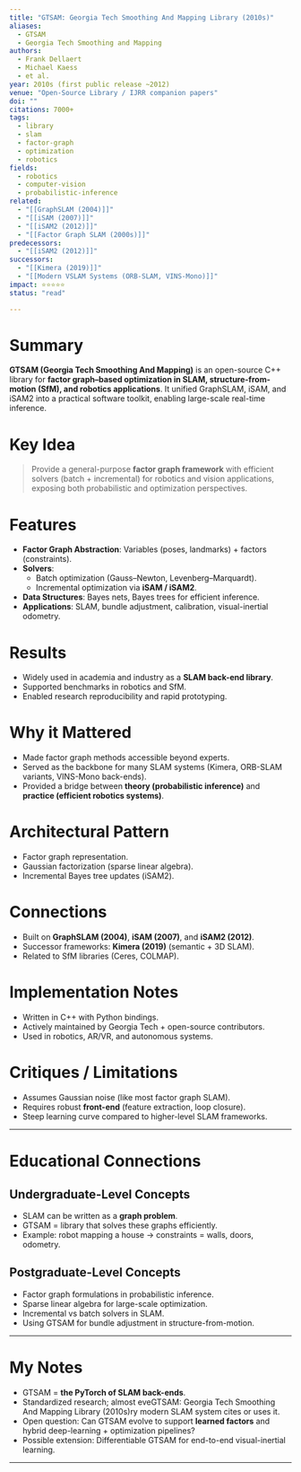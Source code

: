 ```yaml
---
title: "GTSAM: Georgia Tech Smoothing And Mapping Library (2010s)"
aliases:
  - GTSAM
  - Georgia Tech Smoothing and Mapping
authors:
  - Frank Dellaert
  - Michael Kaess
  - et al.
year: 2010s (first public release ~2012)
venue: "Open-Source Library / IJRR companion papers"
doi: ""
citations: 7000+
tags:
  - library
  - slam
  - factor-graph
  - optimization
  - robotics
fields:
  - robotics
  - computer-vision
  - probabilistic-inference
related:
  - "[[GraphSLAM (2004)]]"
  - "[[iSAM (2007)]]"
  - "[[iSAM2 (2012)]]"
  - "[[Factor Graph SLAM (2000s)]]"
predecessors:
  - "[[iSAM2 (2012)]]"
successors:
  - "[[Kimera (2019)]]"
  - "[[Modern VSLAM Systems (ORB-SLAM, VINS-Mono)]]"
impact: ⭐⭐⭐⭐⭐
status: "read"

---
```


# Summary
**GTSAM (Georgia Tech Smoothing And Mapping)** is an open-source C++ library for **factor graph–based optimization in SLAM, structure-from-motion (SfM), and robotics applications**. It unified GraphSLAM, iSAM, and iSAM2 into a practical software toolkit, enabling large-scale real-time inference.

# Key Idea
> Provide a general-purpose **factor graph framework** with efficient solvers (batch + incremental) for robotics and vision applications, exposing both probabilistic and optimization perspectives.

# Features
- **Factor Graph Abstraction**: Variables (poses, landmarks) + factors (constraints).  
- **Solvers**:  
  - Batch optimization (Gauss–Newton, Levenberg–Marquardt).  
  - Incremental optimization via **iSAM / iSAM2**.  
- **Data Structures**: Bayes nets, Bayes trees for efficient inference.  
- **Applications**: SLAM, bundle adjustment, calibration, visual-inertial odometry.  

# Results
- Widely used in academia and industry as a **SLAM back-end library**.  
- Supported benchmarks in robotics and SfM.  
- Enabled research reproducibility and rapid prototyping.  

# Why it Mattered
- Made factor graph methods accessible beyond experts.  
- Served as the backbone for many SLAM systems (Kimera, ORB-SLAM variants, VINS-Mono back-ends).  
- Provided a bridge between **theory (probabilistic inference)** and **practice (efficient robotics systems)**.  

# Architectural Pattern
- Factor graph representation.  
- Gaussian factorization (sparse linear algebra).  
- Incremental Bayes tree updates (iSAM2).  

# Connections
- Built on **GraphSLAM (2004)**, **iSAM (2007)**, and **iSAM2 (2012)**.  
- Successor frameworks: **Kimera (2019)** (semantic + 3D SLAM).  
- Related to SfM libraries (Ceres, COLMAP).  

# Implementation Notes
- Written in C++ with Python bindings.  
- Actively maintained by Georgia Tech + open-source contributors.  
- Used in robotics, AR/VR, and autonomous systems.  

# Critiques / Limitations
- Assumes Gaussian noise (like most factor graph SLAM).  
- Requires robust **front-end** (feature extraction, loop closure).  
- Steep learning curve compared to higher-level SLAM frameworks.  

---

# Educational Connections

## Undergraduate-Level Concepts
- SLAM can be written as a **graph problem**.  
- GTSAM = library that solves these graphs efficiently.  
- Example: robot mapping a house → constraints = walls, doors, odometry.  

## Postgraduate-Level Concepts
- Factor graph formulations in probabilistic inference.  
- Sparse linear algebra for large-scale optimization.  
- Incremental vs batch solvers in SLAM.  
- Using GTSAM for bundle adjustment in structure-from-motion.  

---

# My Notes
- GTSAM = **the PyTorch of SLAM back-ends**.  
- Standardized research; almost eveGTSAM: Georgia Tech Smoothing And Mapping Library (2010s)ry modern SLAM system cites or uses it.  
- Open question: Can GTSAM evolve to support **learned factors** and hybrid deep-learning + optimization pipelines?  
- Possible extension: Differentiable GTSAM for end-to-end visual-inertial learning.  

---
